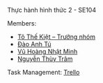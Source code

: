 
Thực hành hình thức 2 - SE104

Members:
* [Tô Thế Kiệt – Trưởng nhóm](https://github.com/kiethongngu)
* [Đào Anh Tú](https://github.com/anhtu301003)
* [Vũ Hoàng Nhật Minh](https://github.com/Minguml)
* [Nguyễn Thùy Trâm](https://github.com/CornCobIT)

Task Management: [Trello](https://trello.com/b/79ZHWcia/th2-se104)

